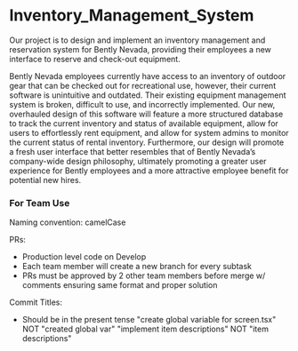 # Inventory_Management_System
Our project is to design and implement an inventory management and reservation system for Bently Nevada, providing their employees a new interface to reserve and check-out equipment.
 
Bently Nevada employees currently have access to an inventory of outdoor gear that can be checked out for recreational use, however, their current software is unintuitive and outdated. Their existing equipment management system is broken, difficult to use, and incorrectly implemented. Our new, overhauled design of this software will feature a more structured database to track the current inventory and status of available equipment, allow for users to effortlessly rent equipment, and allow for system admins to monitor the current status of rental inventory. Furthermore, our design will promote a fresh user interface that better resembles that of Bently Nevada’s company-wide design philosophy, ultimately promoting a greater user experience for Bently employees and a more attractive employee benefit for potential new hires. 

### For Team Use
Naming convention: camelCase

PRs: 
- Production level code on Develop
- Each team member will create a new branch for every subtask
- PRs must be approved by 2 other team members before merge w/ comments ensuring same format and proper solution

Commit Titles:
- Should be in the present tense
"create global variable for screen.tsx" NOT "created global var"
"implement item descriptions" NOT "item descriptions"

